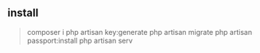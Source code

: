 
## install

> composer i
> php artisan key:generate 
> php artisan migrate
> php artisan passport:install
> php artisan serv



